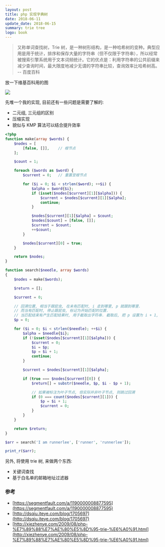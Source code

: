 ```yaml
---
layout: post
title: php 实现字典树
date: 2018-06-11
update_date: 2018-06-15
summary: trie tree
logo: book
---
```


> 又称单词查找树，Trie 树，是一种树形结构，是一种哈希树的变种。典型应用是用于统计，排序和保存大量的字符串（但不仅限于字符串），所以经常被搜索引擎系统用于文本词频统计。它的优点是：利用字符串的公共前缀来减少查询时间，最大限度地减少无谓的字符串比较，查询效率比哈希树高。 -- 百度百科

放一下维基百科用的图

![](https://upload.wikimedia.org/wikipedia/commons/b/be/Trie_example.svg)

先堆一个我的实现, 目前还有一些问题是需要了解的:

- 二元组, 三元组的区别
- 压缩实现
- 貌似与 KMP 算法可以结合提升效率


```php
<?php
function make(array $words) {
    $nodes = [
        [false, []],    // 根节点
    ];

    $count = 1;

    foreach ($words as $word) {
        $current = 0;   // 重置至根节点

        for ($i = 0; $i < strlen($word); ++$i) {
            $alpha = $word{$i};
            if (isset($nodes[$current][1][$alpha])) {
                $current = $nodes[$current][1][$alpha];
                continue;
            }

            $nodes[$current][1][$alpha] = $count;
            $nodes[$count] = [false, []];
            $current = $count;
            ++$count;
        }

        $nodes[$current][0] = true;
    }

    return $nodes;
}

function search($needle, array $words)
{
    $nodes = make($words);

    $return = [];

    $current = 0;

    // 回溯位置, 相当于跟屁虫, 在未有匹配时, i 走到哪里, p 就跟到哪里.
    // 而当有匹配时, 停止跟屁虫, 标记为开始匹配的位置.
    // 当匹配结束有产生匹配结果时, 用于截取出字符串. 截取后, 把 p 设置为 i + 1, 以防止重复执行执行
    $p = 0;

    for ($i = 0; $i < strlen($needle); ++$i) {
        $alpha = $needle{$i};
        if (!isset($nodes[$current][1][$alpha])) {
            $current = 0;
            $i = $p;
            $p = $i + 1;
            continue;
        }

        $current = $nodes[$current][1][$alpha];

        if (true === $nodes[$current][0]) {
            $return[] = substr($needle, $p, $i - $p + 1);

            // 如果被标注为叶子节点, 但实际并非叶子节点, 则跳过回溯
            if (0 === count($nodes[$current][1])) {
                $p = $i + 1;
                $current = 0;
            }
        }
    }

    return $return;
}

$arr = search('I am runnerlee', ['runner', 'runnerlee']);

print_r($arr);

```

另外, 将使用 trie 树, 来做两个东西:

- 关键词查找
- 基于白名单的邮箱地址过滤器


### 参考

- [https://segmentfault.com/a/1190000008877595](https://segmentfault.com/a/1190000008877595)
- [http://dsqiu.iteye.com/blog/1705697](http://dsqiu.iteye.com/blog/1705697)
- [http://xiezhenye.com/2009/08/php-%E7%89%88%E7%AE%80%E5%8D%95-trie-%E6%A0%91.html](http://xiezhenye.com/2009/08/php-%E7%89%88%E7%AE%80%E5%8D%95-trie-%E6%A0%91.html)


